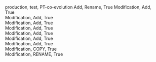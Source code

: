production, test, PT-co-evolution
Add, Rename, True
Modification, Add, True      
Modification, Add, True      
Modification, Add, True      
Modification, Add, True      
Modification, Add, True      
Modification, Add, True      
Modification, Add, True      
Modification, COPY, True     
Modification, RENAME, True   
